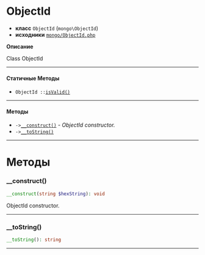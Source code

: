 # ObjectId

- **класс** `ObjectId` (`mongo\ObjectId`)
- **исходники** [`mongo/ObjectId.php`](./src/main/resources/JPHP-INF/sdk/mongo/ObjectId.php)

**Описание**

Class ObjectId

---

#### Статичные Методы

- `ObjectId ::`[`isValid()`](#method-isvalid)

---

#### Методы

- `->`[`__construct()`](#method-__construct) - _ObjectId constructor._
- `->`[`__toString()`](#method-__tostring)

---
# Методы

<a name="method-__construct"></a>

### __construct()
```php
__construct(string $hexString): void
```
ObjectId constructor.

---

<a name="method-__tostring"></a>

### __toString()
```php
__toString(): string
```

---

